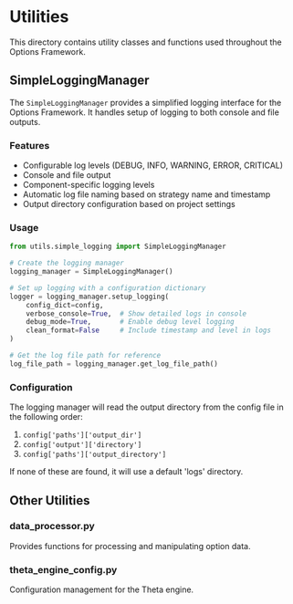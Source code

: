 # Utilities

This directory contains utility classes and functions used throughout the Options Framework.

## SimpleLoggingManager

The `SimpleLoggingManager` provides a simplified logging interface for the Options Framework. It handles setup of logging to both console and file outputs.

### Features

- Configurable log levels (DEBUG, INFO, WARNING, ERROR, CRITICAL)
- Console and file output
- Component-specific logging levels
- Automatic log file naming based on strategy name and timestamp
- Output directory configuration based on project settings

### Usage

```python
from utils.simple_logging import SimpleLoggingManager

# Create the logging manager
logging_manager = SimpleLoggingManager()

# Set up logging with a configuration dictionary
logger = logging_manager.setup_logging(
    config_dict=config,
    verbose_console=True,  # Show detailed logs in console 
    debug_mode=True,       # Enable debug level logging
    clean_format=False     # Include timestamp and level in logs
)

# Get the log file path for reference
log_file_path = logging_manager.get_log_file_path()
```

### Configuration

The logging manager will read the output directory from the config file in the following order:
1. `config['paths']['output_dir']`
2. `config['output']['directory']`
3. `config['paths']['output_directory']`

If none of these are found, it will use a default 'logs' directory.

## Other Utilities

### data_processor.py

Provides functions for processing and manipulating option data.

### theta_engine_config.py

Configuration management for the Theta engine. 